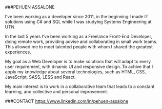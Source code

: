 ###PEHUEN ASSALONE

I’ve been working as a developer since 2011, in the beginning I made IT solutions using C# and SQL while I was studying Systems Engineering at UTN.

In the last 5 years I’ve been working as a Freelance Front-End Developer, doing remote work, providing advise and collaborating in small work teams. This allowed me to meet talented people with whom I shared the greatest experiences.

My goal as a Web Developer is to make solutions that will adapt to every user requirement, with dinamic UI and responsive design. To achive that I apply my knowledge about several technologies, such as HTML, CSS, JavaScript, SASS, LESS and React.

My main interest is to work in a collaborative team that leads to a constant learning, and collective and personal improvement.

###CONTACT https://www.linkedin.com/in/pehuen-assalone